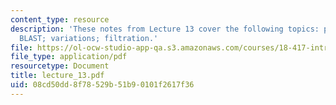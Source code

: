 ```yaml
---
content_type: resource
description: 'These notes from Lecture 13 cover the following topics: pigeonhole principle;
  BLAST; variations; filtration.'
file: https://ol-ocw-studio-app-qa.s3.amazonaws.com/courses/18-417-introduction-to-computational-molecular-biology-fall-2004/08cd50dd8f78529b51b90101f2617f36_lecture_13.pdf
file_type: application/pdf
resourcetype: Document
title: lecture_13.pdf
uid: 08cd50dd-8f78-529b-51b9-0101f2617f36
---
```

